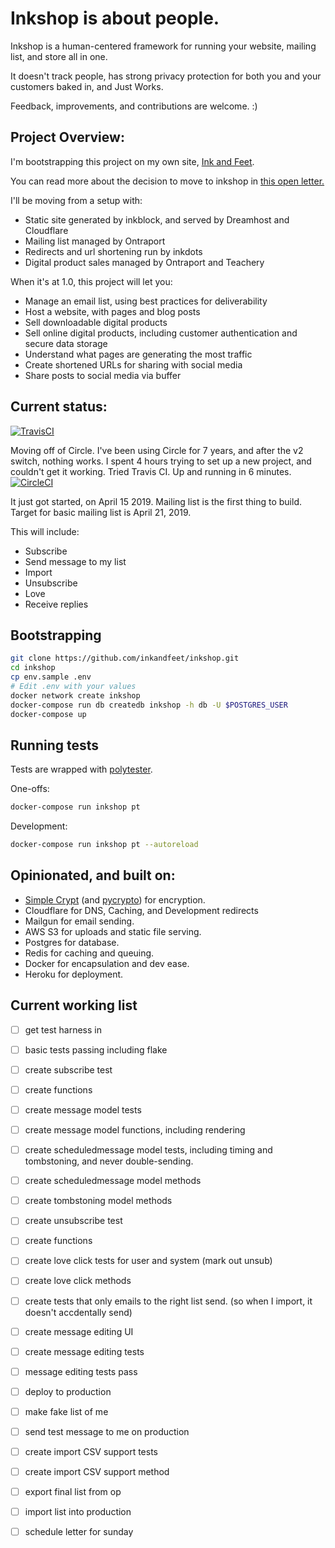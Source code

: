 
# Inkshop is about people.

Inkshop is a human-centered framework for running your website, mailing list, and store all in one.

It doesn't track people, has strong privacy protection for both you and your customers baked in, and Just Works.

Feedback, improvements, and contributions are welcome. :)


## Project Overview:

I'm bootstrapping this project on my own site, [Ink and Feet](https://inkandfeet.com). 

You can read more about the decision to move to inkshop in [this open letter.]()

I'll be moving from a setup with:
- Static site generated by inkblock, and served by Dreamhost and Cloudflare
- Mailing list managed by Ontraport
- Redirects and url shortening run by inkdots
- Digital product sales managed by Ontraport and Teachery


When it's at 1.0, this project will let you:
- Manage an email list, using best practices for deliverability
- Host a website, with pages and blog posts
- Sell downloadable digital products
- Sell online digital products, including customer authentication and secure data storage
- Understand what pages are generating the most traffic
- Create shortened URLs for sharing with social media
- Share posts to social media via buffer

## Current status:

[![TravisCI](https://travis-ci.org/inkandfeet/inkshop.svg?branch=master)](https://travis-ci.org/inkandfeet/inkshop)


Moving off of Circle.  I've been using Circle for 7 years, and after the v2 switch, nothing works.  I spent 4 hours trying to set up a new project, and couldn't get it working.  Tried Travis CI.  Up and running in 6 minutes.
[![CircleCI](https://circleci.com/gh/inkandfeet/inkshop.svg?style=svg)](https://circleci.com/gh/inkandfeet/inkshop)

It just got started, on April 15 2019.   Mailing list is the first thing to build. Target for basic mailing list is April 21, 2019.

This will include:
- Subscribe
- Send message to my list
- Import
- Unsubscribe
- Love
- Receive replies


## Bootstrapping

```bash
git clone https://github.com/inkandfeet/inkshop.git
cd inkshop
cp env.sample .env
# Edit .env with your values
docker network create inkshop
docker-compose run db createdb inkshop -h db -U $POSTGRES_USER
docker-compose up
```


## Running tests

Tests are wrapped with [polytester](https://github.com/skoczen/polytester).

One-offs:

```bash
docker-compose run inkshop pt
```

Development:

```bash
docker-compose run inkshop pt --autoreload
```



## Opinionated, and built on:
- [Simple Crypt](https://pypi.org/project/simple-crypt/) (and [pycrypto](https://pypi.org/project/pycrypto/)) for encryption.
- Cloudflare for DNS, Caching, and Development redirects
- Mailgun for email sending.
- AWS S3 for uploads and static file serving.
- Postgres for database.
- Redis for caching and queuing.
- Docker for encapsulation and dev ease.
- Heroku for deployment.



## Current working list

- [ ] get test harness in
- [ ] basic tests passing including flake
- [ ] create subscribe test
- [ ] create functions
- [ ] create message model tests
- [ ] create message model functions, including rendering
- [ ] create scheduledmessage model tests, including timing and tombstoning, and never double-sending.
- [ ] create scheduledmessage model methods
- [ ] create tombstoning model methods
- [ ] create unsubscribe test
- [ ] create functions
- [ ] create love click tests for user and system (mark out unsub)
- [ ] create love click methods
- [ ] create tests that only emails to the right list send. (so when I import, it doesn't accdentally send)
- [ ] create message editing UI
- [ ] create message editing tests
- [ ] message editing tests pass

- [ ] deploy to production
- [ ] make fake list of me
- [ ] send test message to me on production
- [ ] create import CSV support tests
- [ ] create import CSV support method


- [ ] export final list from op
- [ ] import list into production
- [ ] schedule letter for sunday


